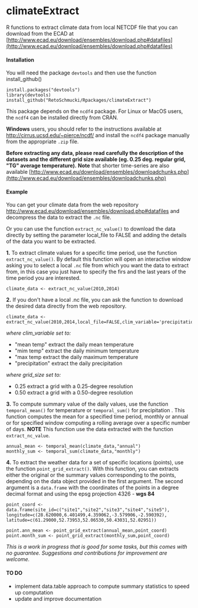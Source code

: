 # climateExtract

R functions to extract climate data from local NETCDF file that you can download from the
ECAD at [http://www.ecad.eu/download/ensembles/download.php#datafiles](http://www.ecad.eu/download/ensembles/download.php#datafiles)



#### Installation
You will need the package `devtools` and then use the function install_github()
```
install.packages("devtools")
library(devtools)
install_github("RetoSchmucki/Rpackages/climateExtract")
```

This package depends on the `ncdf4` package. For Linux or MacOS users, the `ncdf4` can be installed directly from CRAN.

**Windows** users, you should refer to the instructions available at http://cirrus.ucsd.edu/~pierce/ncdf/ and install the `ncdf4` package manually from the appropriate `.zip` file.

**Before extracting any data, please read carefully the description of the datasets and the different grid size available (eg. 0.25 deg. regular grid, "TG" average temperature).** 
**Note** that shorter time-series are also available [http://www.ecad.eu/download/ensembles/downloadchunks.php](http://www.ecad.eu/download/ensembles/downloadchunks.php)


#### Example

You can get your climate data from the web repository http://www.ecad.eu/download/ensembles/download.php#datafiles and decompress the data to extract the `.nc` file.

Or you can use the function `extract_nc_value()` to download the data directly by setting the parameter local_file to FALSE and adding the details of the data you want to be extracted.




**1.** To extract climate values for a specific time period, use the function `extract_nc_value()`. By default this function will open an interactive window asking you to select a local `.nc` file from which you want the data to extract from, in this case you just have to specify the firs and the last years of the time period you are interested. 
```
climate_data <- extract_nc_value(2010,2014)
```
**2.** If you don't have a local .nc file, you can ask the function to download the desired data directly from the web repository.
```
climate_data <- extract_nc_value(2010,2014,local_file=FALSE,clim_variable='precipitation',grid_size=0.25)
```
*where clim_variable set to:*
* "mean temp" extract the daily mean temperature
* "mim temp" extract the daily minimum temperature
* "max temp extract the daily maximum temperature
* "precipitation" extract the daily precipitation

*where grid_size set to:*
* 0.25 extract a grid with a 0.25-degree resolution
* 0.50 extract a grid with a 0.50-degree resolution

**3.** To compute summary value of the daily values, use the function `temporal_mean()` for temperature or `temporal_sum()` for precipitation . This function computes the mean for a specified time period, monthly or annual or for specified window computing a rolling average over a specific number of days. **NOTE** This function use the data extracted with the function `extract_nc_value`.

```
annual_mean <- temporal_mean(climate_data,"annual")
monthly_sum <- temporal_sum(climate_data,"monthly")
```
**4.** To extract the weather data for a set of specific locations (points), use the function `point_grid_extract()`. With this function, you can extracts either the original or the summary values corresponding to the points, depending on the data object provided in the first argument. The second argument is a `data.frame` with the coordinates of the points in a degree decimal format and using the epsg projection 4326 - **wgs 84** 

```
point_coord <- data.frame(site_id=c("site1","site2","site3","site4","site5"), longitude=c(28.620000,6.401499,4.359062,-3.579906,-2.590392), latitude=c(61.29000,52.73953,52.06530,50.43031,52.02951)) 

point.ann_mean <- point_grid_extract(annual_mean,point_coord)
point.month_sum <- point_grid_extract(monthly_sum,point_coord)
```

*This is a work in progress that is good for some tasks, but this comes with no guarantee. Suggestions and contributions for improvement are welcome.*

#### TO DO
* implement data.table approach to compute summary statistics to speed up computation
* update and improve documentation 

